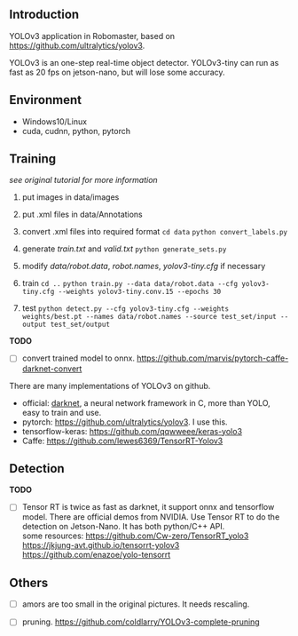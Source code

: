 ## Introduction

YOLOv3 application in Robomaster, based on https://github.com/ultralytics/yolov3.

YOLOv3 is an one-step real-time object detector. YOLOv3-tiny can run as fast as 20 fps on jetson-nano, but will lose some accuracy.  

## Environment

- Windows10/Linux
- cuda, cudnn, python, pytorch

## Training 

*see original tutorial for more information*

1. put images in data/images
2. put .xml files in data/Annotations
3. convert .xml files into required format
   `cd data`
   `python convert_labels.py`
   
4. generate *train.txt* and *valid.txt*
   `python generate_sets.py`
5. modify *data/robot.data*, *robot.names*, *yolov3-tiny.cfg* if necessary
5. train
   `cd ..`
   `python train.py --data data/robot.data --cfg yolov3-tiny.cfg --weights yolov3-tiny.conv.15 --epochs 30`
6. test
   `python detect.py --cfg yolov3-tiny.cfg --weights weights/best.pt --names data/robot.names --source test_set/input --output test_set/output`

**TODO**

- [ ] convert trained model to onnx. https://github.com/marvis/pytorch-caffe-darknet-convert

There are many implementations of YOLOv3 on github.

- official: [darknet](https://github.com/pjreddie/darknet), a neural network framework in C, more than YOLO, easy to train and use.
- pytorch: https://github.com/ultralytics/yolov3. I use this. 
- tensorflow-keras: https://github.com/qqwweee/keras-yolo3
- Caffe: https://github.com/lewes6369/TensorRT-Yolov3

## Detection

**TODO**

- [ ] Tensor RT is twice as fast as darknet, it support onnx and tensorflow model. There are official demos from NVIDIA. Use Tensor RT to do the detection on Jetson-Nano. It has both python/C++ API.
\
   some resources: 
   https://github.com/Cw-zero/TensorRT_yolo3
   https://jkjung-avt.github.io/tensorrt-yolov3
   https://github.com/enazoe/yolo-tensorrt
   

## Others

- [ ] amors are too small in the original pictures. It needs rescaling.

- [ ] pruning. https://github.com/coldlarry/YOLOv3-complete-pruning
